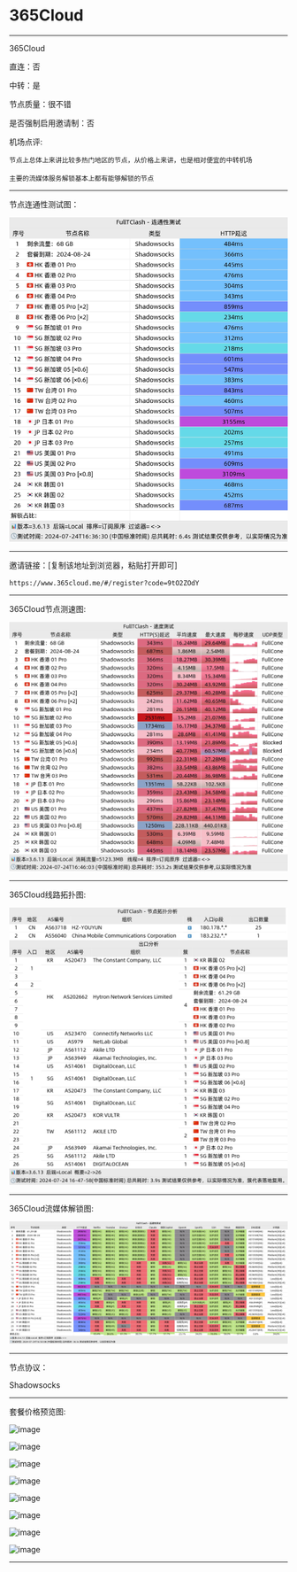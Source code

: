 # 365Cloud

-------------------------

365Cloud

直连：否

中转：是

节点质量：很不错

是否强制启用邀请制：否

机场点评:

    节点上总体上来讲比较多热门地区的节点，从价格上来讲，也是相对便宜的中转机场

    主要的流媒体服务解锁基本上都有能够解锁的节点

-------------------------

节点连通性测试图：

![image](/img/17.png)

-------------------------

邀请链接：[复制该地址到浏览器，粘贴打开即可]

    https://www.365cloud.me/#/register?code=9tO2ZOdY

-------------------------

365Cloud节点测速图:

![image](/img/18.png)

-------------------------

365Cloud线路拓扑图:

![image](/img/19.png)

-------------------------

365Cloud流媒体解锁图:

![image](/img/20.png)

-------------------------

节点协议：

Shadowsocks

-------------------------

套餐价格预览图:

![image](/price/365cloud/1.png)

![image](/price/365cloud/2.png)

![image](/price/365cloud/3.png)

![image](/price/365cloud/4.png)

![image](/price/365cloud/5.png)

![image](/price/365cloud/6.png)

![image](/price/365cloud/7.png)

![image](/price/365cloud/8.png)

-------------------------